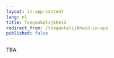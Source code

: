 ```yaml
---
layout: in-app-content
lang: nl
title: Toegankelijkheid
redirect_from: /toegankelijkheid-in-app
published: false
---
```

TBA
